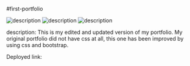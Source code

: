 #first-portfolio

![description](.assets/aboutme.png)
![description](.assets/projects.png)
![description](.assets/contact.png)

description:
This is my edited and updated version of my portfolio.
My original portfolio did not have css at all, this one has been improved by using css and bootstrap.

Deployed link:
